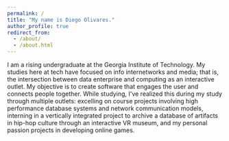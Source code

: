 ```yaml
---
permalink: /
title: "My name is Diego Olivares."
author_profile: true
redirect_from: 
  - /about/
  - /about.html
---
```


I am a rising undergraduate at the Georgia Institute of Technology. My studies here at tech have focused on info internetworks and media; that is, the intersection between data enterprise and computing as an interactive outlet. My objective is to create software that engages the user and connects people together. While studying, I've realized this during my study through multiple outlets: excelling on course projects involving high performance database systems and network communication models, interning in a vertically integrated project to archive a database of artifacts in hip-hop culture through an interactive VR museum, and my personal passion projects in developing online games.
